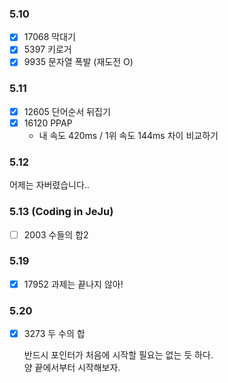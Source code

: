 ### 5.10

- [x] 17068 막대기
- [x] 5397 키로거
- [x] 9935 문자열 폭발 (재도전 O)

### 5.11

- [x] 12605 단어순서 뒤집기
- [x] 16120 PPAP
    - 내 속도 420ms / 1위 속도 144ms 차이 비교하기
    
### 5.12 

어제는 자버렸습니다..

### 5.13 (Coding in JeJu)
- [ ] 2003 수들의 합2

### 5.19

- [x] 17952 과제는 끝나지 않아!

### 5.20

- [x] 3273 두 수의 합
    
    반드시 포인터가 처음에 시작할 필요는 없는 듯 하다.
    <br>
    양 끝에서부터 시작해보자.
 
